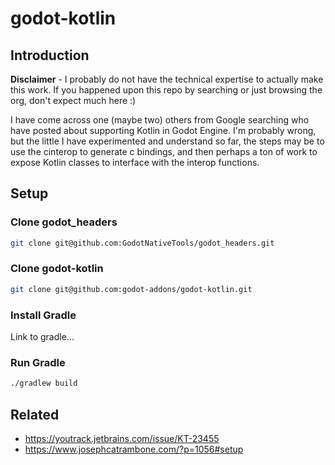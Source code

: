 # godot-kotlin

## Introduction

**Disclaimer** - I probably do not have the technical expertise to actually make this work. If you happened upon this repo by searching or just browsing the org, don't expect much here :)

I have come across one (maybe two) others from Google searching who have posted about supporting Kotlin in Godot Engine. I'm probably wrong, but the little I have experimented and understand so far, the steps may be to use the cinterop to generate c bindings, and then perhaps a ton of work to expose Kotlin classes to interface with the interop functions.

## Setup

### Clone godot_headers

```bash
git clone git@github.com:GodotNativeTools/godot_headers.git
```

### Clone godot-kotlin

```bash
git clone git@github.com:godot-addons/godot-kotlin.git
```

### Install Gradle

Link to gradle...

### Run Gradle

```bash
./gradlew build
```

## Related

* https://youtrack.jetbrains.com/issue/KT-23455
* https://www.josephcatrambone.com/?p=1056#setup
